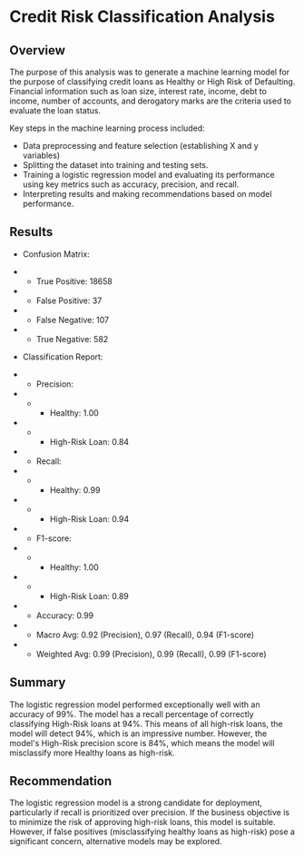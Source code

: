# Credit Risk Classification Analysis

## Overview

The purpose of this analysis was to generate a machine learning model for the purpose of classifying credit loans as Healthy or High Risk of Defaulting. Financial information such as loan size, interest rate, income, debt to income, number of accounts, and derogatory marks are the criteria used to evaluate the loan status.


Key steps in the machine learning process included:

- Data preprocessing and feature selection (establishing X and y variables)
- Splitting the dataset into training and testing sets.
- Training a logistic regression model and evaluating its performance using key metrics such as accuracy, precision, and recall.
- Interpreting results and making recommendations based on model performance.

## Results

- Confusion Matrix:
- - True Positive: 18658
- - False Positive: 37
- - False Negative: 107
- - True Negative: 582


- Classification Report:
- - Precision:
- - - Healthy: 1.00
- - - High-Risk Loan: 0.84
- - Recall:
- - - Healthy: 0.99
- - - High-Risk Loan: 0.94
- - F1-score:
- - - Healthy: 1.00
- - - High-Risk Loan: 0.89
- - Accuracy: 0.99
- - Macro Avg: 0.92 (Precision), 0.97 (Recall), 0.94 (F1-score)
- - Weighted Avg: 0.99 (Precision), 0.99 (Recall), 0.99 (F1-score)

## Summary

The logistic regression model performed exceptionally well with an accuracy of 99%. The model has a recall percentage of correctly classifying High-Risk loans at 94%. This means of all high-risk loans, the model will detect 94%, which is an impressive number. However, the model's High-Risk precision score is 84%, which means the model will misclassify more Healthy loans as high-risk.


## Recommendation

The logistic regression model is a strong candidate for deployment, particularly if recall is prioritized over precision. If the business objective is to minimize the risk of approving high-risk loans, this model is suitable. However, if false positives (misclassifying healthy loans as high-risk) pose a significant concern, alternative models may be explored.